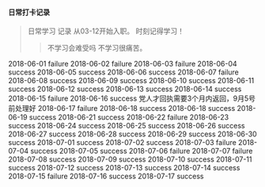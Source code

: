 #### 日常打卡记录
> 日常学习 记录 从03-12开始入职。 时刻记得学习！
>> 不学习会难受吗 不学习很痛苦。

2018-06-01 failure
2018-06-02 failure
2018-06-03 failure
2018-06-04 success
2018-06-05 success
2018-06-06 success
2018-06-07 failure
2018-06-08 success
2018-06-09 success
2018-06-10 success
2018-06-11 success
2018-06-12 success
2018-06-13 success
2018-06-14 success
2018-06-15 failure
2018-06-16 success 党人才回执需要3个月内返回，9月5号前处理好
2018-06-17 failure
2018-06-18 success
2018-06-18 success
2018-06-19 success
2018-06-21 success
2018-06-22 failure
2018-06-23 success
2018-06-24 success
2018-06-25 success
2018-06-26 success
2018-06-27 success
2018-06-28 success
2018-06-29 success
2018-06-30 success
2018-07-01 success
2018-07-02 success
2018-07-03 failure
2018-07-04 success
2018-07-05 success
2018-07-06 failure
2018-07-07 failure
2018-07-08 success
2018-07-09 success
2018-07-10 success
2018-07-11 success
2018-07-12 success
2018-07-13 success
2018-07-14 success
2018-07-15 failure
2018-07-16 success
2018-07-17 success
